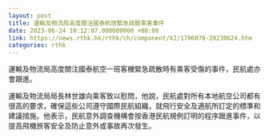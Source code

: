 ```yaml
---
layout: post
title: 運輸及物流局高度關注國泰航班緊急疏散乘客事件
date: 2023-06-24 10:12:07.000000000 +08:00
link: https://news.rthk.hk/rthk/ch/component/k2/1706078-20230624.htm
categories: rthk
---
```


運輸及物流局高度關注國泰航空一班客機緊急疏散時有乘客受傷的事件，民航處亦會跟進。

運輸及物流局局長林世雄向乘客致以慰問，他說，民航處對所有本地航空公司都有很高的要求，確保這些公司遵守國際民航組織，就飛行安全及適航所訂定的標準和建議措施。他表示，民航意外調查機構會按香港民航規例訂明的程序跟進事件，以提高飛機旅客安全及防止意外或事故再次發生。

